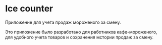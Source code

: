 # Ice counter
 Приложение для учета продаж мороженого за смену.

Это приложение было разработано для работников кафе-мороженого, для удобного учета товаров и сохранения мстории продаж за смену.
